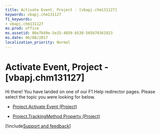 ```yaml
---
title: Activate Event, Project - [vbapj.chm131127]
keywords: vbapj.chm131127
f1_keywords:
- vbapj.chm131127
ms.prod: office
ms.assetid: 86e7b49e-5e15-4859-b530-565b70361923
ms.date: 06/08/2017
localization_priority: Normal
---
```



# Activate Event, Project - [vbapj.chm131127]

Hi there! You have landed on one of our F1 Help redirector pages. Please select the topic you were looking for below.

- [Project.Activate Event (Project)](https://msdn.microsoft.com/library/fd3b89be-ea9a-5574-be1e-01e3d042a4a1%28Office.15%29.aspx)

- [Project.TrackingMethod Property (Project)](https://msdn.microsoft.com/library/cda3f127-5fad-f486-f02d-6d6eeb0d5588%28Office.15%29.aspx)

[!include[Support and feedback](~/includes/feedback-boilerplate.md)]